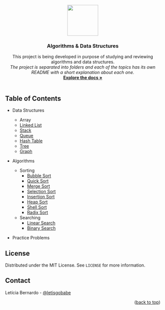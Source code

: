 <!-- [![Contributors][contributors-shield]][contributors-url]
[![Forks][forks-shield]][forks-url]
[![Stargazers][stars-shield]][stars-url]
[![Issues][issues-shield]][issues-url]
[![MIT License][license-shield]][license-url]
[![LinkedIn][linkedin-shield]][linkedin-url] -->

<br />
<div align="center">
  <a href="https://github.com/leticiabernardo/Algorithms">
    <img src="https://user-images.githubusercontent.com/13439423/156953592-87599b7b-8a85-426a-a962-db3c302a52f8.svg" width="100" />
  </a>

  <h3 align="center">Algorithms & Data Structures</h3>

  <p align="center">
    This project is being developed in purpose of studying and reviewing algorithms and data structures.
    <br />
    <i>The project is separated into folders and each of the topics has its own README with a short explanation about each one.</i>
    <br />
    <a href="https://github.com/leticiabernardo/Algorithms"><strong>Explore the docs »</strong></a>
    <br />
    <br />
  </p>
</div>

## Table of Contents

- Data Structures
  - Array
  - [Linked List](https://github.com/leticiabernardo/Algorithms/tree/main/DataStructures/02_LinkedList)
  - [Stack](https://github.com/leticiabernardo/Algorithms/tree/main/DataStructures/03_Stack)
  - [Queue](https://github.com/leticiabernardo/Algorithms/tree/main/DataStructures/04_Queue)
  - [Hash Table](https://github.com/leticiabernardo/Algorithms/tree/main/DataStructures/05_HashTable)
  - [Tree](https://github.com/leticiabernardo/Algorithms/blob/main/DataStructures/06_Tree)
  - [Graph](https://github.com/leticiabernardo/Algorithms/tree/main/DataStructures/07_Graph)
- Algorithms
  - Sorting
    - [Bubble Sort](https://github.com/leticiabernardo/Algorithms/tree/main/Algorithms/Sorting/BubbleSort)
    - [Quick Sort](https://github.com/leticiabernardo/Algorithms/tree/main/Algorithms/Sorting/QuickSort)
    - [Merge Sort](https://github.com/leticiabernardo/Algorithms/tree/main/Algorithms/Sorting/MergeSort)
    - [Selection Sort](https://github.com/leticiabernardo/Algorithms/tree/main/Algorithms/Sorting/SelectionSort)
    - [Insertion Sort](https://github.com/leticiabernardo/Algorithms/tree/main/Algorithms/Sorting/InsertionSort)
    - [Heap Sort](https://github.com/leticiabernardo/Algorithms/tree/main/Algorithms/Sorting/HeapSort)
    - [Shell Sort](https://github.com/leticiabernardo/Algorithms/tree/main/Algorithms/Sorting/ShellSort)
    - [Radix Sort](https://github.com/leticiabernardo/Algorithms/tree/main/Algorithms/Sorting/RadixSort)
  - Searching
    - [Linear Search](https://github.com/leticiabernardo/Algorithms/tree/main/Algorithms/Searching/LinearSearch)
    - [Binary Search](https://github.com/leticiabernardo/Algorithms/tree/main/Algorithms/Searching/BinarySearch)

- Practice Problems


<!-- LICENSE -->
## License

Distributed under the MIT License. See `LICENSE` for more information.


<!-- CONTACT -->
## Contact

Letícia Bernardo - [@letisgobabe](https://twitter.com/letisgobabe)

<p align="right">(<a href="#top">back to top</a>)</p>

[contributors-shield]: https://img.shields.io/github/contributors/leticiabernardo/Algorithms.svg?style=for-the-badge&color=dd342e
[contributors-url]: https://github.com/leticiabernardo/Algorithms/graphs/contributors
[forks-shield]: https://img.shields.io/github/forks/leticiabernardo/Algorithms.svg?style=for-the-badge&color=7383bf
[forks-url]: https://github.com/leticiabernardo/Algorithms/network/members
[stars-shield]: https://img.shields.io/github/stars/leticiabernardo/Algorithms.svg?style=for-the-badge
[stars-url]: https://github.com/leticiabernardo/Algorithms/stargazers
[issues-shield]: https://img.shields.io/github/issues/leticiabernardo/Algorithms.svg?style=for-the-badge
[issues-url]: https://github.com/leticiabernardo/Algorithms/issues
[license-shield]: https://img.shields.io/github/license/leticiabernardo/Algorithms.svg?style=for-the-badge&color=41b05b
[license-url]: https://github.com/leticiabernardo/Algorithms/blob/master/LICENSE.txt
[linkedin-shield]: https://img.shields.io/badge/-LinkedIn-black.svg?style=for-the-badge&logo=linkedin&colorB=555
[linkedin-url]: https://linkedin.com/in/lebernardo

<!-- LINKS AND CREDITS -->

<!-- FREE ICON: https://www.svgrepo.com/svg/184723/analytics -->
<!-- MARKDOWN LINKS & IMAGES: https://www.markdownguide.org/basic-syntax/#reference-style-links -->
<!-- README.md TEMPLATE: https://github.com/othneildrew/Best-README-Template -->
<!-- SHIELDS: https://shields.io/ -->

